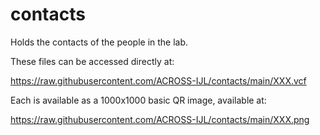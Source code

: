 # contacts
Holds the contacts of the people in the lab.

These files can be accessed directly at: 

  https://raw.githubusercontent.com/ACROSS-IJL/contacts/main/XXX.vcf

Each is available as a 1000x1000 basic QR image, available at: 

  https://raw.githubusercontent.com/ACROSS-IJL/contacts/main/XXX.png

